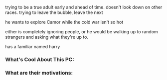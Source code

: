 trying to be a true adult  early and ahead of time. 
doesn't look down on other races.
trying to leave the bubble, leave the next

he wants to explore Camor while the cold war isn't so hot

either is completely ignoring people, or he would be walking up to random strangers and asking what they're up to. 

has a familiar named harry

### What's Cool About This PC:

### What are their motivations:
